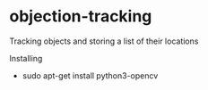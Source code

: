 # objection-tracking
Tracking objects and storing a list of their locations


Installing
<!-- * sudo apt install python3-pip -->
<!-- * pip3 install opencv-contrib-python -->
* sudo apt-get install python3-opencv
